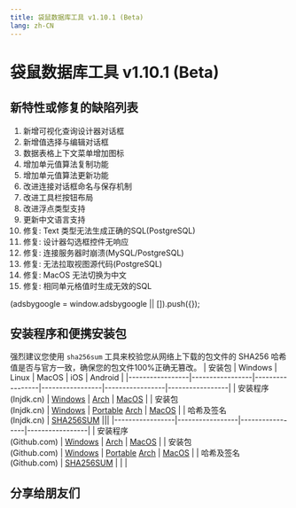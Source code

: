 ```yaml
---
title: 袋鼠数据库工具 v1.10.1 (Beta)
lang: zh-CN
---
```


# 袋鼠数据库工具 v1.10.1 (Beta)

## 新特性或修复的缺陷列表
1. 新增可视化查询设计器对话框
2. 新增值选择与编辑对话框
3. 数据表格上下文菜单增加图标
4. 增加单元值算法复制功能
5. 增加单元值算法更新功能
6. 改进连接对话框命名与保存机制
7. 改进工具栏按钮布局
8. 改进浮点类型支持
9. 更新中文语言支持
10. 修复: Text 类型无法生成正确的SQL(PostgreSQL)
11. 修复: 设计器勾选框控件无响应
12. 修复: 连接服务器时崩溃(MySQL/PostgreSQL)
13. 修复: 无法拉取视图源代码(PostgreSQL)
14. 修复: MacOS 无法切换为中文
15. 修复: 相同单元格值时生成无效的SQL

<div>
    <script2 type="text/javascript" async="true" src="https://pagead2.googlesyndication.com/pagead/js/adsbygoogle.js" />
    <ins class="adsbygoogle"
        style="display:block; text-align:center;"
        data-ad-layout="in-article"
        data-ad-format="fluid"
        data-ad-client="ca-pub-3975819313740938"
        data-ad-slot="6760827895"></ins>
    <script2 type="text/javascript">
        (adsbygoogle = window.adsbygoogle || []).push({});
    </script2>
</div>


## 安装程序和便携安装包
强烈建议您使用 `sha256sum` 工具来校验您从网络上下载的包文件的 SHA256 哈希值是否与官方一致，确保您的包文件100%正确无篡改。
| 安装包          | Windows         | Linux           | MacOS           | iOS             | Android         |
|-----------------|-----------------|-----------------|-----------------|-----------------|-----------------|
| 安装程序<br/>(Injdk.cn) | [Windows](https://d4.injdk.cn/dbkangaroo/v1.10.1.210731/kangaroo-1.10.1.210731-AMD64.exe) | [Arch](https://d4.injdk.cn/dbkangaroo/v1.10.1.210731/kangaroo-1.10.1.210731-1-x86_64.pkg.tar.xz) | [MacOS](https://d4.injdk.cn/dbkangaroo/v1.10.1.210731/kangaroo-1.10.1.210731-macos.dmg) |
| 安装包<br/>(Injdk.cn)  | [Windows](https://d4.injdk.cn/dbkangaroo/v1.10.1.210731/kangaroo-1.10.1.210731-AMD64.7z) | [Portable](https://d4.injdk.cn/dbkangaroo/v1.10.1.210731/kangaroo-1.10.1.210731-portable-x86_64.tar.gz) [Arch](https://d4.injdk.cn/dbkangaroo/v1.10.1.210731/kangaroo-1.10.1.210731-arch.tar.gz) | [MacOS](https://d4.injdk.cn/dbkangaroo/v1.10.1.210731/kangaroo-1.10.1.210731-macos.tar.gz) |
| 哈希及签名<br/>(Injdk.cn) | [SHA256SUM](https://d4.injdk.cn/dbkangaroo/v1.10.1.210731/kangaroo-1.10.1.210731.sha256sum) |||
|-----------------|-----------------|-----------------|-----------------|
| 安装程序<br/>(Github.com) | [Windows](https://github.com/dbkangaroo/kangaroo/releases/download/v1.10.1.210731/kangaroo-1.10.1.210731-AMD64.exe) | [Arch](https://github.com/dbkangaroo/kangaroo/releases/download/v1.10.1.210731/kangaroo-1.10.1.210731-1-x86_64.pkg.tar.xz) | [MacOS](https://github.com/dbkangaroo/kangaroo/releases/download/v1.10.1.210731/kangaroo-1.10.1.210731-macos.dmg) |
| 安装包<br/>(Github.com)  | [Windows](https://github.com/dbkangaroo/kangaroo/releases/download/v1.10.1.210731/kangaroo-1.10.1.210731-AMD64.7z) | [Portable](https://github.com/dbkangaroo/kangaroo/releases/download/v1.10.1.210731/kangaroo-1.10.1.210731-portable-x86_64.tar.gz) [Arch](https://github.com/dbkangaroo/kangaroo/releases/download/v1.10.1.210731/kangaroo-1.10.1.210731-arch.tar.gz) | [MacOS](https://github.com/dbkangaroo/kangaroo/releases/download/v1.10.1.210731/kangaroo-1.10.1.210731-macos.tar.gz) |
| 哈希及签名<br/>(Github.com) | [SHA256SUM](https://github.com/dbkangaroo/kangaroo/releases/download/v1.10.1.210731/kangaroo-1.10.1.210731.sha256sum) | | |

## 分享给朋友们
<social-share :networks="['wechat', 'qq', 'weibo', 'douban', 'facebook', 'twitter', 'telegram', 'line', 'skype', 'linkedin']" />